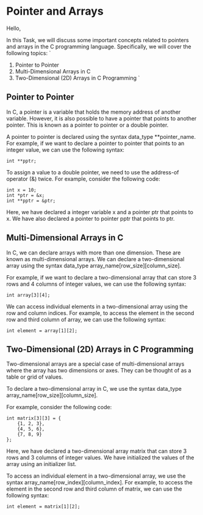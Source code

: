 # Pointer and Arrays

Hello,

In this Task, we will discuss some important concepts related to pointers and arrays in the C programming language. Specifically, we will cover the following topics:
`
1. Pointer to Pointer
2. Multi-Dimensional Arrays in C
3. Two-Dimensional (2D) Arrays in C Programming
`

## Pointer to Pointer
In C, a pointer is a variable that holds the memory address of another variable. However, it is also possible to have a pointer that points to another pointer. This is known as a pointer to pointer or a double pointer.

A pointer to pointer is declared using the syntax data_type **pointer_name. For example, if we want to declare a pointer to pointer that points to an integer value, we can use the following syntax:

```
int **pptr;
```

To assign a value to a double pointer, we need to use the address-of operator (&) twice. For example, consider the following code:

```
int x = 10;
int *ptr = &x;
int **pptr = &ptr;
```

Here, we have declared a integer variable x and a pointer ptr that points to x. We have also declared a pointer to pointer pptr that points to ptr.

## Multi-Dimensional Arrays in C
In C, we can declare arrays with more than one dimension. These are known as multi-dimensional arrays. We can declare a two-dimensional array using the syntax data_type array_name[row_size][column_size].

For example, if we want to declare a two-dimensional array that can store 3 rows and 4 columns of integer values, we can use the following syntax:

```
int array[3][4];
```

We can access individual elements in a two-dimensional array using the row and column indices. For example, to access the element in the second row and third column of array, we can use the following syntax:

```
int element = array[1][2];
```

## Two-Dimensional (2D) Arrays in C Programming
Two-dimensional arrays are a special case of multi-dimensional arrays where the array has two dimensions or axes. They can be thought of as a table or grid of values.

To declare a two-dimensional array in C, we use the syntax data_type array_name[row_size][column_size].

For example, consider the following code:

```
int matrix[3][3] = {
    {1, 2, 3},
    {4, 5, 6},
    {7, 8, 9}
};
```

Here, we have declared a two-dimensional array matrix that can store 3 rows and 3 columns of integer values. We have initialized the values of the array using an initializer list.

To access an individual element in a two-dimensional array, we use the syntax array_name[row_index][column_index]. For example, to access the element in the second row and third column of matrix, we can use the following syntax:

```
int element = matrix[1][2];
```

